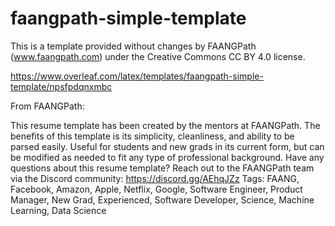 # faangpath-simple-template

This is a template provided without changes by FAANGPath (www.faangpath.com) under the Creative Commons CC BY 4.0 license. 

https://www.overleaf.com/latex/templates/faangpath-simple-template/npsfpdqnxmbc

From FAANGPath:

This resume template has been created by the mentors at FAANGPath. The benefits of this template is its simplicity, cleanliness, and ability to be parsed easily. Useful for students and new grads in its current form, but can be modified as needed to fit any type of professional background.
Have any questions about this resume template? Reach out to the FAANGPath team via the Discord community: https://discord.gg/AEhqJZz Tags: FAANG, Facebook, Amazon, Apple, Netflix, Google, Software Engineer, Product Manager, New Grad, Experienced, Software Developer, Science, Machine Learning, Data Science